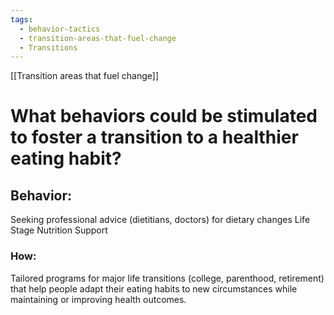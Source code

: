 ```yaml
---
tags:
  - behavior-tactics
  - transition-areas-that-fuel-change
  - Transitions
---
```

[[Transition areas that fuel change]]

# **What behaviors could be stimulated to foster a transition to a healthier eating habit?**


## Behavior:
Seeking professional advice (dietitians, doctors) for dietary changes
Life Stage Nutrition Support


### How:
Tailored programs for major life transitions (college, parenthood, retirement) that help people adapt their eating habits to new circumstances while maintaining or improving health outcomes.
